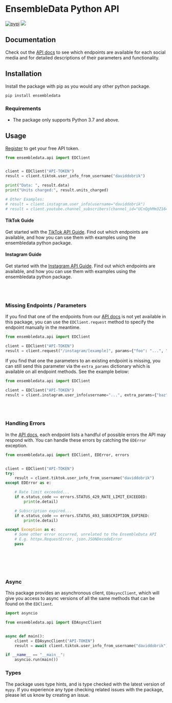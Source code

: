# EnsembleData Python API

[![pypi](https://img.shields.io/pypi/v/ensembledata?color=%2334D058&label=pypi%20package)](https://pypi.org/project/ensembledata/)
![](https://img.shields.io/pypi/pyversions/ensembledata.svg?color=%2334D058)

## Documentation

Check out the [API docs](https://ensembledata.com/apis/docs) to see which endpoints are available for each social media and for detailed descriptions of their parameters and functionality.

## Installation

Install the package with pip as you would any other python package.

```bash
pip install ensembledata
```

### Requirements

- The package only supports Python 3.7 and above.

## Usage

[Register](https://dashboard.ensembledata.com/register) to get your free API token.

```python
from ensembledata.api import EDClient


client = EDClient("API-TOKEN")
result = client.tiktok.user_info_from_username("daviddobrik")

print("Data: ", result.data)
print("Units charged:", result.units_charged)

# Other Examples:
# result = client.instagram.user_info(username="daviddobrik")
# result = client.youtube.channel_subscribers(channel_id="UCnQghMm3Z164JFhScQYFTBw")
```

#### TikTok Guide
Get started with the [TikTok API Guide](https://github.com/ensembledata/tiktok-scraper). Find out which endpoints are available, and how you can use them with examples using the ensembledata python package.

#### Instagram Guide
Get started with the [Instagram API Guide](https://github.com/ensembledata/instagram-scraper). Find out which endpoints are available, and how you can use them with examples using the ensembledata python package.

<br>
<br>

### Missing Endpoints / Parameters

If you find that one of the endpoints from our [API docs](https://ensembledata.com/apis/docs) is not yet available in this package, you can use the `EDClient.request` method to specify the endpoint manually in the meantime. 

```python
from ensembledata.api import EDClient

client = EDClient("API-TOKEN")
result = client.request("/instagram/[example]", params={"foo": "...", "bar": "..."})
```

If you find that one the parameters to an existing endpoint is missing, you can still send this parameter via the `extra_params` dictionary which is available on all endpoint methods. See the example below:
```python
from ensembledata.api import EDClient

client = EDClient("API-TOKEN")
result = client.instagram.user_info(username="...", extra_params={"baz": "..."})
```

<br>
<br>

### Handling Errors

In the [API docs](https://ensembledata.com/apis/docs), each endpoint lists a handful of possible errors the API may respond with. You can handle these errors by catching the `EDError` exception. 

```python
from ensembledata.api import EDClient, EDError, errors


client = EDClient("API-TOKEN")
try:
    result = client.tiktok.user_info_from_username("daviddobrik")
except EDError as e:

    # Rate limit exceeded...
    if e.status_code == errors.STATUS_429_RATE_LIMIT_EXCEEDED:
        print(e.detail)

    # Subscription expired...
    if e.status_code == errors.STATUS_493_SUBSCRIPTION_EXPIRED:
        print(e.detail)

except Exception as e:
    # Some other error occurred, unrelated to the EnsembleData API
    # E.g. httpx.RequestError, json.JSONDecodeError
    pass

    
```

<br>
<br>

### Async 

This package provides an asynchronous client, `EDAsyncClient`, which will give you access to async versions of all the same methods that can be found on the `EDClient`. 

```python
import asyncio

from ensembledata.api import EDAsyncClient


async def main():
    client = EDAsyncClient("API-TOKEN")
    result = await client.tiktok.user_info_from_username("daviddobrik")

if __name__ == "__main__":
    asyncio.run(main())
```

### Types

The package uses type hints, and is type checked with the latest version of `mypy`. If you experience any type checking related issues with the package, please let us know by creating an issue.
